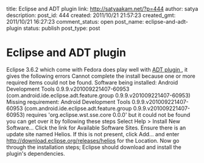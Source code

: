 title: Eclipse and ADT plugin
link: http://satyaakam.net/?p=444
author: satya
description: 
post_id: 444
created: 2011/10/21 21:57:23
created_gmt: 2011/10/21 16:27:23
comment_status: open
post_name: eclipse-and-adt-plugin
status: publish
post_type: post

# Eclipse and ADT plugin

Eclipse 3.6.2 which come with Fedora does play well with [ADT plugin ](http://developer.android.com/sdk/eclipse-adt.html#installing) , it gives the following errors Cannot complete the install because one or more required items could not be found. Software being installed: Android Development Tools 0.9.9.v201009221407-60953 (com.android.ide.eclipse.adt.feature.group 0.9.9.v201009221407-60953) Missing requirement: Android Development Tools 0.9.9.v201009221407-60953 (com.android.ide.eclipse.adt.feature.group 0.9.9.v201009221407-60953) requires 'org.eclipse.wst.sse.core 0.0.0' but it could not be found you can get over it by following these steps Select Help > Install New Software... Click the link for Available Software Sites. Ensure there is an update site named Helios. If this is not present, click Add... and enter http://download.eclipse.org/releases/helios for the Location. Now go through the installation steps; Eclipse should download and install the plugin's dependencies.